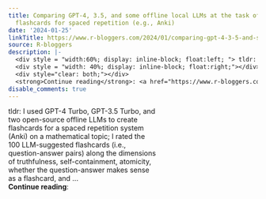 ```yaml
---
title: Comparing GPT-4, 3.5, and some offline local LLMs at the task of generating
  flashcards for spaced repetition (e.g., Anki)
date: '2024-01-25'
linkTitle: https://www.r-bloggers.com/2024/01/comparing-gpt-4-3-5-and-some-offline-local-llms-at-the-task-of-generating-flashcards-for-spaced-repetition-e-g-anki/
source: R-bloggers
description: |-
  <div style = "width:60%; display: inline-block; float:left; "> tldr: I used GPT-4 Turbo, GPT-3.5 Turbo, and two open-source offline LLMs to create flashcards for a spaced repetition system (Anki) on a mathematical topic; I rated the 100 LLM-suggested flashcards (i.e., question-answer pairs) along the dimensions of truthfulness, self-containment, atomicity, whether the question-answer makes sense as a flashcard, and ...</div>
  <div style = "width: 40%; display: inline-block; float:right;"></div>
  <div style="clear: both;"></div>
  <strong>Continue reading</strong>: <a href="https://www.r-bloggers.com ...
disable_comments: true
---
```

<div style = "width:60%; display: inline-block; float:left; "> tldr: I used GPT-4 Turbo, GPT-3.5 Turbo, and two open-source offline LLMs to create flashcards for a spaced repetition system (Anki) on a mathematical topic; I rated the 100 LLM-suggested flashcards (i.e., question-answer pairs) along the dimensions of truthfulness, self-containment, atomicity, whether the question-answer makes sense as a flashcard, and ...</div>
<div style = "width: 40%; display: inline-block; float:right;"></div>
<div style="clear: both;"></div>
<strong>Continue reading</strong>: <a href="https://www.r-bloggers.com ...